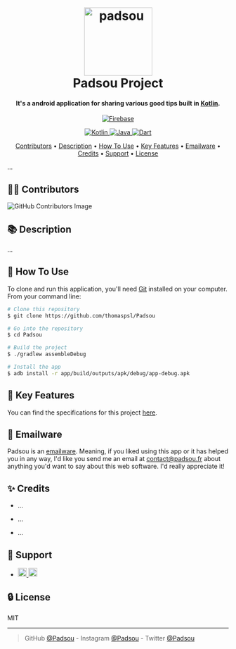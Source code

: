<h1 align="center">
  <a href="https://www.padsou.fr"><img src="https://user-images.githubusercontent.com/84765571/216453452-7d9f54a8-593f-4579-bc8a-623c4904c9d7.png" alt="padsou" width="155"></a>
  <br>
  Padsou Project
  <br>
</h1>

<h4 align="center">It's a android application for sharing various good tips built in <a href="https://kotlinlang.org/" target="_blank">Kotlin</a>.</h4>
<p align="center">
  <a href="https://firebase.google.com/">
    <img src="https://img.shields.io/badge/Firebase-_._-F2C12C" alt="Firebase">
  </a>
</p>
<p align="center">
  <a href="https://kotlinlang.org/">
    <img src="https://img.shields.io/badge/Kotlin-_._-A97BFF" alt="Kotlin">
  </a>
  <a href="https://www.java.com/fr/">
    <img src="https://img.shields.io/badge/Java-_._-F29111" alt="Java">
  </a>
  <a href="https://dart.dev/">
    <img src="https://img.shields.io/badge/Dart-_._-00B4AB" alt="Dart">
  </a>
</p>

<p align="center">
  <a href="#-contributors">Contributors</a> •
  <a href="#-description">Description</a> •
  <a href="#-how-to-use">How To Use</a> •
  <a href="#-key-features">Key Features</a> •
  <a href="#-emailware">Emailware</a> •
  <a href="#-credits">Credits</a> •
  <a href="#-support">Support</a> •
  <a href="#-license">License</a>
</p>


<!-- ## GIF -->
... <!-- ![screenshot](https://raw.githubusercontent.com/amitmerchant1990/electron-markdownify/master/app/img/markdownify.gif) -->



## 👨‍🎓 Contributors
![GitHub Contributors Image](https://contrib.rocks/image?repo=thomaspsl/Padsou)



## 📚 Description
...



## 🚀 How To Use
To clone and run this application, you'll need [Git](https://git-scm.com) installed on your computer. From your command line:
```bash
# Clone this repository
$ git clone https://github.com/thomaspsl/Padsou

# Go into the repository
$ cd Padsou

# Build the project
$ ./gradlew assembleDebug

# Install the app
$ adb install -r app/build/outputs/apk/debug/app-debug.apk
```



## 🔑 Key Features
You can find the specifications for this project [here](https://lesignobles.notion.site/Le-projet-Android-a13a07eacb3644c898b16b26ad4b6de5).



## 📮 Emailware
Padsou is an [emailware](https://en.wiktionary.org/wiki/emailware). Meaning, if you liked using this app or it has helped you in any way, I'd like you send me an email at <contact@padsou.fr> about anything you'd want to say about this web software. I'd really appreciate it!



## ✨ Credits
- ...

- ...

- ...



## 💸 Support
-   <a href="https://www.patreon.com">
        <img src="https://img.shields.io/badge/Patreon-F96854?style=for-the-badge&logo=patreon&logoColor=white" height="20" alt="Patreon">
    </a>
    <a href="https://www.paypal.com">
        <img src="https://img.shields.io/badge/PayPal-00457C?style=for-the-badge&logo=paypal&logoColor=white" height="20" alt="Paypal">
    </a>



## 🔒 License
MIT

---

> GitHub [@Padsou](https://github.com/thomaspsl/Padsou) -
> Instagram [@Padsou](https://www.instagram.com) - 
> Twitter [@Padsou](https://twitter.com)
